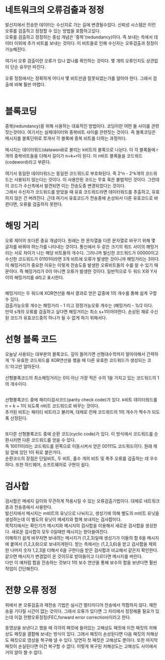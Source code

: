 # 네트워크의 오류검출과 정정

발신지에서 전송한 데이터는 수신지로 가는 길에 변경될수있다. 신뢰성 시스템은 이런 오류를 검출하고 정정할 수 있는 방법을 포함하고있다.<br>
오류를 검출하고 정정하는 중심 개념은 '중복'(redundancy)이다. 즉 보내는 측에서 데이터 이외에 추가 비트를 보내는 것이다. 이 비트들로 인해 수신자는 오류검출과 정정이 가능해진다.<br><br>
여기서 오류 검출이란 오류가 있나 없나를 확인하는 것이다. 몇 개의 오류인지도 상관없이 단순 유무만 따진다.<br><br>
오류 정정에서는 정확하게 어디서 몇 비트만큼 잘못되었는가를 알아야 한다. 그래서 검출에 비해 훨씬 어렵다.<br><br>

# 블록코딩

중복(redundancy)을 위해 사용하는 대표적인 방법이다. 코딩이란 어떤 둘 사이를 관련짓는것이다. 여기서는 실제데이터와 중복비트 사이를 관련짓는 것이다. 즉 블록코딩은 메시지를 블록단위로 쪼개서 각 블록에 중복 비트를 더하는 과정이다.<br><br>
메시지는 데이터워드(dataword)로 불리는 k비트의 블록으로 나뉜다. 이 각 블록들에 r개의 중복비트들을 더해서 길이가 n=k+r이 된다. 이 n비트 블록들을 코드워드(codeword)라고 부른다.<br><br>
여기서 동일한 데이터워드는 동일한 코드워드로 부호화된다. 즉 2^n - 2^k개의 코드워드는 사용되지 않는다는 것이다. 이 사용안된 코드는 무효 혹은 불법적인 것이다. 그런데 이 코드가 수신측에서 발견되면 이는 전송도중 변경되었다는 것이다.<br>
그래서 수신자가 코드워드를 받았을 때 유효 코드워드라면 데이터워드를 추출하고, 유효하지 않은 건 버려진다. 근데 여기서 유효코드가 전송중에 손상되서 다른 유효코드로 바뀐다면, 오류를 검출하지 못한다.

# 해밍 거리

오류 제어의 또다른 중요 개념이다. 원래는 한 문자열을 다른 문자열로 바꾸기 위해 몇 글자를 바꿔야 하는가를 나타내는 것이다. 통신에서 두 같은 크기의 워드 사이의 해밍거리는 서로 차이가 나는 해당 비트들의 개수다. 그러니까 발신한 코드워드가 00000이고 수신한 코드워드가 01101이라면 3개 비트에 오류가 발생한 것이니까 해밍거리는 3이다. 이 해밍거리가 중요한 이유는 이렇게 전송도중 발생한 오류비트들의 수를 알 수 있기 때문이다. 즉 해밍거리가 0이 아니면 오류가 발생한 것이다. 일반적으로 두 워드 X와 Y사이의 해밍거리를 d라고 표시한다.<br><br>

해밍거리는 두 워드에 XOR연산을 해서 결과로 얻은 값중에 1의 개수를 통해 쉽게 구할 수 있다.<br>
검출가능오류 개수는 해밍거리 - 1 이고 정정가능오류 개수는 (해밍거리 - 1)/2 이다.<br>
만약 s개의 오류를 검출하고 싶다면 해밍거리는 최소 s+1이어야한다. 손상된 채로 수신된 코드가 유효코드중의 하나가 될 수 없게 하기 위해서다.<br>

# 선형 블록 코드

오늘날 사용되는 대부분의 블록코드. 깊이 들어가면 선형대수학까지 알아야해서 간략하게 '두 유효한 코드워드를 XOR연산을 했을 때 다른 유효한 코드워드가 생성되는 코드'라고만 알아둔다.<br><br>
선형블록코드의 최소해밍거리는 0이 아닌 가장 적은 수의 1을 가지고 있는 코드워드의 1의 개수이다.<br><br>

선형블록코드 중에 패리티검사코드(parity check code)가 있다. k비트 데이터워드를 n = k + 1이 되도록 n비트 코드워드로 바꾸는 것이다.<br>
추가된 비트는 패리티 비트라고 불리며, 대체로 전체 코드워드의 1의 개수가 짝수가 되도록 선정된다.<br><br>

또다른 선형블록코드 중에 순환 코드(cyclic code)가 있다. 이 방식에서 코드워드를 순환시키면 다른 코드워드를 얻을 수 있다.<br>
즉 10011이라는 코드워드를 왼쪽으로 이동시켜서 얻은 00111도 코드워드이다. 원래 제일 앞에 있던 1이 뒤로 붙은거다.<br>
순환코드의 장점은 단일비트, 두 비트, 홀수 개의 비트 및 폭주 오류를 검출하는 데 우수하다. 또한 하드웨어, 소프트웨어로 구현이 쉽다.<br>

# 검사합

검사합은 메세지 길이와 무관하게 적용시킬 수 있는 오류검출기법이다. 대체로 네트워크층과 전송층에서 사용한다.<br>
발신지에서 메시지는 m비트의 유닛으로 나눠지고, 생성기에 의해 별도의 m비트 유닛을 생성하는데 이 별도의 유닛이 메세지와 함께 보내지는 검사합이다.<br>
목적지에서는 확인기가 메시지와 메시지의 검사합을 이용해서 새로운 검사합을 생성한다. 새로운 검사합이 모두 0일때만 메시지는 받아들여진다.<br>
이해하기 쉽게 바꾸자면 보내려는 메시지가 (1,2,3)일때 생성기가 이들의 합 6을 메시지에 붙여서 (1,2,3,6)으로 보내지게된다. 받는 측에서는 (1,2,3,6)을 받고 검사합을 제외한 나머지 숫자 1,2,3을 더해서 6을 구한다음 받은 검사합과 비교해서 같은지 확인한다. 같으면 메시지가 변경없이 온 것이므로 받아들이고 다르다면 메시지를 버린다.<br>
다만 이 예처럼 합을 전송하는 것보다 1의 보수 연산을 통해 보수의 합을 보낸다면 훨씬 작업이 간단해진다.<br>

# 전향 오류 정정

위에서 본 오류검출과 재전송 기법은 실시간 멀티미디어 전송에서 적합하지 않다. 재전송을 기다릴 시간이 없는 것이다. 그래서 오류가 있다면 그 자리에서 정정해줄 필요가 있는데 이걸 전향오류정정(FEC,forward error correction)이라고 한다.<br>

동영상을 보낸다고 했을 때 각각의 패킷에 들어있는 고해상도 패킷에 이전 패킷의 저해상도 패킷을 결합해 보내는 방식이 있다. 그래서 패킷이 손상된다면 다음 패킷의 저해상도 패킷으로 영상을 복구해 낼 수 있다. 당연히 첫 패킷은 고해상도 뿐이다. 또한 마지막 패킷이 손실된다면 이건 복구할 수 없다. 이렇게 복구된 저해상도는 고해상도 사이에서 거의 알아 챌 수 없다.<br> 



